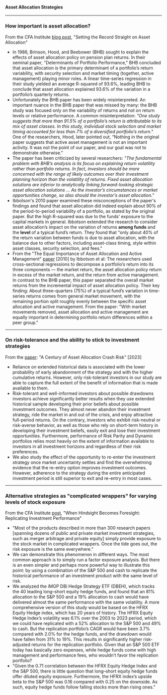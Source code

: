 #### Asset Allocation Strategies

---

### How important is asset allocation?

From the CFA Institute [blog post](https://blogs.cfainstitute.org/investor/2012/02/16/setting-the-record-straight-on-asset-allocation/), "Setting the Record Straight on Asset Allocation"
- In 1986, Brinson, Hood, and Beebower (BHB) sought to explain the effects of asset allocation policy on pension plan returns. In their seminal paper, "Determinants of Portfolio Performance," BHB concluded that asset allocation is the primary determinant of a portfolio’s return variability, with security selection and market timing (together, active management) playing minor roles. A linear time-series regression in their study yielded an average R-squared of 93.6%, leading BHB to conclude that asset allocation explained 93.6% of the variation in a portfolio’s quarterly returns.
- Unfortunately the BHB paper has been widely misinterpreted. An important nuance in the BHB paper that was missed by many: the BHB study was focused only on the variability of returns and not on return levels or relative performance. A common misinterpretation: _"One study suggests that more than 91.5% of a portfolio’s return is attributable to its mix of asset classes. In this study, individual stock selection and market timing accounted for less than 7% of a diversified portfolio’s return."_ One of the researchers, Hood, later pointed out, “Nothing in the original paper suggests that active asset management is not an important activity. It was not the point of our paper, and our goal was not to demonstrate otherwise.”
- The paper has been criticized by several researchers: _"The fundamental problem with BHB’s analysis is its focus on explaining return volatility rather than portfolio returns. In fact, investors should be more concerned with the range of likely outcomes over their investment planning horizon than the volatility of returns. Fixed asset allocation solutions are inferior to analytically linking forward-looking strategic asset allocation solutions ... As the investor’s circumstances or market opportunities change, so also should the investor’s asset allocation."_
- Ibbotson's 2010 paper examined these misconceptions of the paper's findings and found that asset allocation did indeed explain about 90% of the period-to-period variability of a portfolio, as stated by the original paper. But the high R-squared was due to the funds’ exposure to the capital markets in general. Ibbotson extended the research to consider asset allocation’s impact on the variation of returns **among funds** and the **level** of a typical fund’s return. They found that "only about 40% of the return variation between funds is due to asset allocation, with the balance due to other factors, including asset-class timing, style within asset classes, security selection, and fees."
- From the "The Equal Importance of Asset Allocation and Active Management" [paper](https://www.jstor.org/stable/27809176) [2010] by Ibbotson et al: The researchers used cross-sectional regressions to decompose a portfolio’s return into its three components — the market return, the asset allocation policy return in excess of the market return, and the return from active management. In contrast to the BHB paper, this paper separated the overall market returns from the incremental impact of asset allocation policy. Their key finding: About three-quarters (75%) of a typical fund’s variation in time-series returns comes from general market movement, with the remaining portion split roughly evenly between the specific asset allocation and active management. From the paper: "With market movements removed, asset allocation and active management are equally important in determining portfolio return differences within a peer group."

---

### On risk-tolerance and the ability to stick to investment strategies

From the [paper](https://papers.ssrn.com/sol3/papers.cfm?abstract_id=4318157): "A Century of Asset Allocation Crash Risk" [2023]
- Reliance on extended historical data is associated with the lower probability of early abandonment of the strategy and with the higher cumulative returns. However, only risk-tolerant investors in our study are able to capture the full extent of the benefit of information that is made available to them. 
- Risk-tolerant and well-informed investors about possible drawdowns investors achieve significantly better results when they use extended historical sample developing their prior beliefs about possible investment outcomes. They almost never abandon their investment strategy, ride the market in and out of the crisis, and enjoy attractive full-period returns. On the contrary, investors who exhibit risk-neutral or risk-averse behavior, as well as those who rely on short-term history in developing their investment beliefs, easily exit and lose their investment opportunities. Furthermore, performance of Risk Parity and Dynamic portfolios relies most heavily on the extent of information available to investors in all investment horizons and regardless of their risk preferences.
- We also study the effect of the opportunity to re-enter the investment strategy once market uncertainty settles and find the overwhelming evidence that the re-entry option improves investment outcomes. However, adherence to the strategy during the entire anticipated investment period is still superior to exit and re-entry in most cases.

---

### Alternative strategies as "complicated wrappers" for varying levels of stock exposure

From the CFA Institute [post](https://blogs.cfainstitute.org/investor/2023/07/24/when-hindsight-becomes-foresight-replicating-investment-performance/), "When Hindsight Becomes Foresight: Replicating Investment Performance"
- "Most of the products described in more than 300 research papers [spanning dozens of public and private market investment strategies, such as merger arbitrage and private equity] simply provide exposure to the stock market in complicated wrappers. Once the tide goes out, the risk exposure is the same everywhere."
- We can demonstrate this phenomenon in different ways. The most common approach is to simply run a factor exposure analysis. But there is an even simpler and perhaps more powerful way to illustrate this point: by using a combination of the S&P 500 and cash to replicate the historical performance of an investment product with the same level of risk.
- We analyzed the iMGP DBi Hedge Strategy ETF (DBEH), which tracks the 40 leading long–short equity hedge funds, and found that an 81% allocation to the S&P 500 and a 19% allocation to cash would have delivered almost the same performance with the same volatility. A more comprehensive version of this study would be based on the HFRX Equity Hedge index, which has 20 years of history. The HFRX Equity Hedge Index’s volatility was 6.1% over the 2003 to 2023 period, which we could have replicated with a 52% allocation to the S&P 500 and 49% to cash. But the replication portfolio’s CAGR would have been 3.7% compared with 2.0% for the hedge funds, and the drawdown would have fallen from 31% to 19%. This results in significantly higher risk-adjusted returns for the replication portfolio. Given that an S&P 500 ETF today has basically zero expenses, while hedge funds come with high management and performance fees, who wouldn’t favor the replication portfolio?
- "Given the 0.71 correlation between the HFRX Equity Hedge Index and the S&P 500, there is little question that long–short equity hedge funds offer diluted equity exposure. Furthermore, the HFRX index’s upside beta to the S&P 500 was 0.16 compared with 0.25 on the downside. As such, equity hedge funds follow falling stocks more than rising ones."
